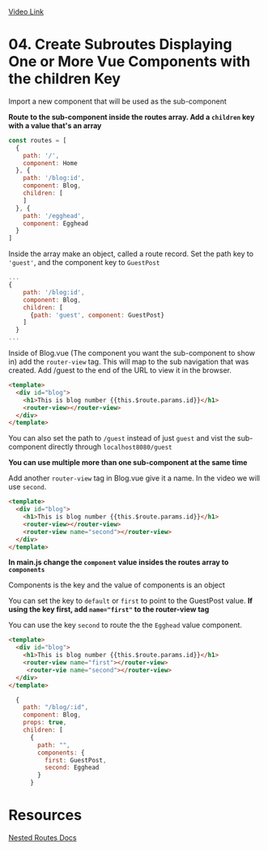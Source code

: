 [Video Link](https://egghead.io/lessons/vue-js-create-subroutes-displaying-one-or-more-vue-components-with-the-children-key)

# 04. Create Subroutes Displaying One or More Vue Components with the children Key

Import a new component that will be used as the sub-component

**Route to the sub-component inside the routes array. Add a `children` key with a value that's an array** 

```js
const routes = [
  {
    path: '/',
    component: Home
  }, {
    path: '/blog:id',
    component: Blog,
    children: [
    ]
  }, {
    path: '/egghead',
    component: Egghead
  }
]
```

Inside the array make an object, called a route record. Set the path key to `'guest'`, and the component key to `GuestPost`

```js
...
{
    path: '/blog:id',
    component: Blog,
    children: [
      {path: 'guest', component: GuestPost}
    ]
  }
...
```

Inside of Blog.vue (The component you want the sub-component to show in) add the `router-view` tag. This will map to the sub navigation that was created. Add /guest to the end of the URL to view it in the browser.

```html
<template>
  <div id="blog">
    <h1>This is blog number {{this.$route.params.id}}</h1>
    <router-view></router-view>
  </div>
</template>
```

You can also set the path to  `/guest` instead of  just `guest` and vist the sub-component directly through `localhost8080/guest`

**You can use multiple more than one sub-component at the same time**

Add another `router-view` tag in Blog.vue give it a name. In the video we will use `second`.

```html
<template>
  <div id="blog">
    <h1>This is blog number {{this.$route.params.id}}</h1>
    <router-view></router-view>
    <router-view name="second"></router-view>
  </div>
</template>
```
**In main.js change the `component` value insides the routes array to `components`**

Components is the key and the value of components is an object

You can set the key to `default` or `first` to point to the GuestPost value.
**If using the key first, add `name="first"` to the router-view tag**

You can use the key `second` to route the the `Egghead` value component.



```html
<template>
  <div id="blog">
    <h1>This is blog number {{this.$route.params.id}}</h1>
    <router-view name="first"></router-view>
     <router-vie name="second"></router-view>
  </div>
</template>
```
```js
  {
    path: "/blog/:id",
    component: Blog,
    props: true,
    children: [
      {
        path: "",
        components: {
          first: GuestPost,
          second: Egghead
        }
      }
  ```




# Resources

[Nested Routes Docs](https://router.vuejs.org/guide/essentials/nested-routes.html)
